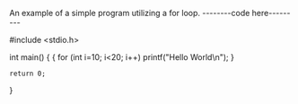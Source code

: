 An example of a simple program utilizing a for loop.
--------code here--------- 

#include <stdio.h>

int main()
{
    {
        for (int i=10; i<20; i++)
        printf("Hello World\n");
    }
    

    return 0;
}
